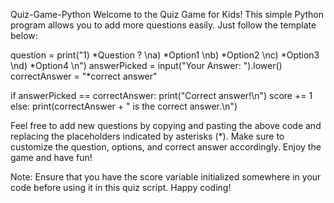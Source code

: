 Quiz-Game-Python
Welcome to the Quiz Game for Kids! This simple Python program allows you to add more questions easily. Just follow the template below:

question = print("1) *Question ? \na) *Option1 \nb) *Option2 \nc) *Option3 \nd) *Option4 \n")
answerPicked = input("Your Answer: ").lower()
correctAnswer = "*correct answer"

if answerPicked == correctAnswer:
    print("Correct answer!\n")
    score += 1
else:
    print(correctAnswer + " is the correct answer.\n")

Feel free to add new questions by copying and pasting the above code and replacing the placeholders indicated by asterisks (*).
Make sure to customize the question, options, and correct answer accordingly.
Enjoy the game and have fun!

Note: Ensure that you have the score variable initialized somewhere in your code before using it in this quiz script. Happy coding!
